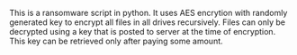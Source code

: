 This is a ransomware script in python.
It uses AES encrytion with randomly generated key to encrypt all files in all drives recursively.
Files can only be decrypted using a key that is posted to server at the time of encryption.
This key can be retrieved only after paying some amount.